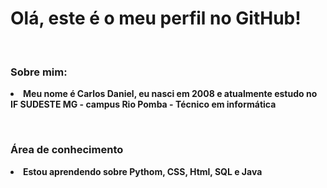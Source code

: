 
<html>
    <h1>Olá, este é o meu perfil no GitHub!</h1>
    <br> 
    <h3>Sobre mim: </h3>
    <p><b> <li> Meu nome é Carlos Daniel, eu nasci em 2008 e atualmente estudo no IF SUDESTE MG - campus Rio Pomba - Técnico em informática </p>
    <br>
        <h3>Área de conhecimento</h3>    
    <p><b> <li> Estou aprendendo sobre <b>Pythom, CSS, Html, SQL e Java</b></li>

   
</html>
